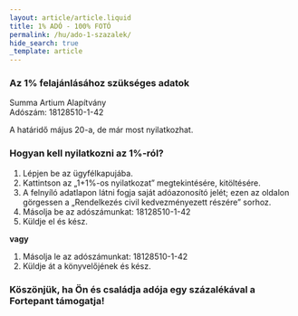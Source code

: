 ```yaml
---
layout: article/article.liquid
title: 1% ADÓ - 100% FOTÓ
permalink: /hu/ado-1-szazalek/
hide_search: true
_template: article
---
```


### Az 1% felajánlásához szükséges adatok

Summa Artium Alapítvány\
Adószám: 18128510-1-42

A határidő május 20-a, de már most nyilatkozhat.

### Hogyan kell nyilatkozni az 1%-ról?

1. Lépjen be az ügyfélkapujába.
2. Kattintson az „1+1%-os nyilatkozat” megtekintésére, kitöltésére.
3. A felnyíló adatlapon látni fogja saját adóazonosító jelét; ezen az oldalon görgessen a „Rendelkezés civil kedvezményezett részére” sorhoz.
4. Másolja be az adószámunkat: 18128510-1-42
5. Küldje el és kész.

**vagy**

1. Másolja le az adószámunkat: 18128510-1-42
2. Küldje át a könyvelőjének és kész.

### Köszönjük, ha Ön és családja adója egy százalékával a Fortepant támogatja!
